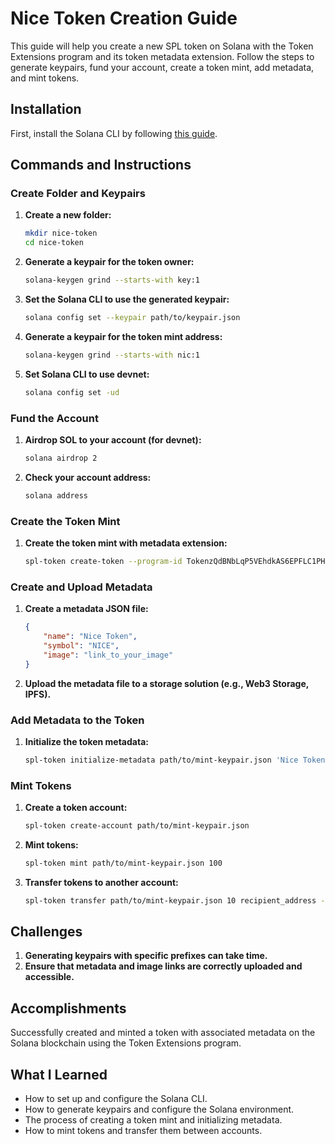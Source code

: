 # Nice Token Creation Guide

This guide will help you create a new SPL token on Solana with the Token Extensions program and its token metadata extension. Follow the steps to generate keypairs, fund your account, create a token mint, add metadata, and mint tokens.

## Installation

First, install the Solana CLI by following [this guide](https://docs.solanalabs.com/cli/install).

## Commands and Instructions

### Create Folder and Keypairs

1. **Create a new folder:**
    ```bash
    mkdir nice-token
    cd nice-token
    ```

2. **Generate a keypair for the token owner:**
    ```bash
    solana-keygen grind --starts-with key:1
    ```

3. **Set the Solana CLI to use the generated keypair:**
    ```bash
    solana config set --keypair path/to/keypair.json
    ```

4. **Generate a keypair for the token mint address:**
    ```bash
    solana-keygen grind --starts-with nic:1
    ```

5. **Set Solana CLI to use devnet:**
    ```bash
    solana config set -ud
    ```

### Fund the Account

1. **Airdrop SOL to your account (for devnet):**
    ```bash
    solana airdrop 2
    ```

2. **Check your account address:**
    ```bash
    solana address
    ```

### Create the Token Mint

1. **Create the token mint with metadata extension:**
    ```bash
    spl-token create-token --program-id TokenzQdBNbLqP5VEhdkAS6EPFLC1PHnBqCXEpPxuEb --enable-metadata path/to/mint-keypair.json
    ```

### Create and Upload Metadata

1. **Create a metadata JSON file:**
    ```json
    {
        "name": "Nice Token",
        "symbol": "NICE",
        "image": "link_to_your_image"
    }
    ```

2. **Upload the metadata file to a storage solution (e.g., Web3 Storage, IPFS).**

### Add Metadata to the Token

1. **Initialize the token metadata:**
    ```bash
    spl-token initialize-metadata path/to/mint-keypair.json 'Nice Token' 'NICE' 'link_to_metadata_file'
    ```

### Mint Tokens

1. **Create a token account:**
    ```bash
    spl-token create-account path/to/mint-keypair.json
    ```

2. **Mint tokens:**
    ```bash
    spl-token mint path/to/mint-keypair.json 100
    ```

3. **Transfer tokens to another account:**
    ```bash
    spl-token transfer path/to/mint-keypair.json 10 recipient_address --fund-recipient
    ```

## Challenges

1. **Generating keypairs with specific prefixes can take time.**
2. **Ensure that metadata and image links are correctly uploaded and accessible.**

## Accomplishments

Successfully created and minted a token with associated metadata on the Solana blockchain using the Token Extensions program.

## What I Learned

- How to set up and configure the Solana CLI.
- How to generate keypairs and configure the Solana environment.
- The process of creating a token mint and initializing metadata.
- How to mint tokens and transfer them between accounts.